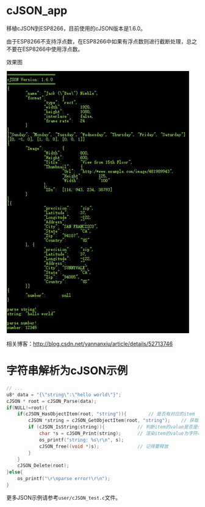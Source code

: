 # cJSON_app

移植cJSON到ESP8266，目前使用的cJSON版本是1.6.0。

由于ESP8266不支持浮点数，在ESP8266中如果有浮点数则进行截断处理，总之不要在ESP8266中使用浮点数。

效果图

![ESP826-cJSON-demo](screenshot/cJSON.jpg)

相关博客：http://blog.csdn.net/yannanxiu/article/details/52713746


# 字符串解析为cJSON示例

```C
// ...
u8* data = "{\"string\":\"hello world\"}";
cJSON * root = cJSON_Parse(data);
if(NULL!=root){
    if(cJSON_HasObjectItem(root, "string")){		// 是否有对应的item
        cJSON *string = cJSON_GetObjectItem(root, "string");	// 获取item
        if (cJSON_IsString(string)){			// 判断item的value是否是string类型
            char *s = cJSON_Print(string);		// 渲染item的value为字符串
            os_printf("string: %s\r\n", s);
            cJSON_free((void *)s);				// 记得要释放
        }
    }
    cJSON_Delete(root);
}else{
    os_printf("\r\nparse error!\r\n");
}
```

更多JSON示例请参考`user/cJSON_test.c`文件。

